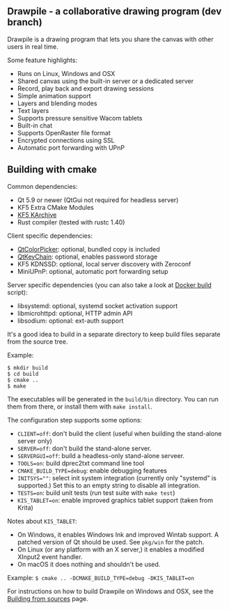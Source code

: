 Drawpile - a collaborative drawing program  (dev branch)
------------------------------------------

Drawpile is a drawing program that lets you share the canvas
with other users in real time.

Some feature highlights:

* Runs on Linux, Windows and OSX
* Shared canvas using the built-in server or a dedicated server
* Record, play back and export drawing sessions
* Simple animation support
* Layers and blending modes
* Text layers
* Supports pressure sensitive Wacom tablets
* Built-in chat
* Supports OpenRaster file format
* Encrypted connections using SSL
* Automatic port forwarding with UPnP

## Building with cmake

Common dependencies:
 * Qt 5.9 or newer (QtGui not required for headless server)
 * KF5 Extra CMake Modules
 * [KF5 KArchive]
 * Rust compiler (tested with rustc 1.40)

Client specific dependencies:

* [QtColorPicker]: optional, bundled copy is included
* [QtKeyChain]: optional, enables password storage
* KF5 KDNSSD: optional, local server discovery with Zeroconf
* MiniUPnP: optional, automatic port forwarding setup

Server specific dependencies (you can also take a look at [Docker build](pkg/docker/Dockerfile) script):

* libsystemd: optional, systemd socket activation support
* libmicrohttpd: optional, HTTP admin API
* libsodium: optional: ext-auth support

It's a good idea to build in a separate directory to keep build files
separate from the source tree.

Example:

    $ mkdir build
    $ cd build
    $ cmake ..
    $ make

The executables will be generated in the `build/bin` directory. You can run them from there,
or install them with `make install`.

The configuration step supports some options:

* `CLIENT=off`: don't build the client (useful when building the stand-alone server only)
* `SERVER=off`: don't build the stand-alone server.
* `SERVERGUI=off`: build a headless-only stand-alone serveer.
* `TOOLS=on`: build dprec2txt command line tool
* `CMAKE_BUILD_TYPE=debug`: enable debugging features
* `INITSYS=""`: select init system integration (currently only "systemd" is supported.) Set this to an empty string to disable all integration.
* `TESTS=on`: build unit tests (run test suite with `make test`)
* `KIS_TABLET=on`: enable improved graphics tablet support (taken from Krita)

Notes about `KIS_TABLET`:

 * On Windows, it enables Windows Ink and improved Wintab support. A patched version of Qt should be used. See `pkg/win` for the patch.
 * On Linux (or any platform with an X server,) it enables a modified XInput2 event handler.
 * On macOS it does nothing and shouldn't be used.

Example: `$ cmake .. -DCMAKE_BUILD_TYPE=debug -DKIS_TABLET=on`

For instructions on how to build Drawpile on Windows and OSX, see the [Building from sources] page.

[KF5 KArchive]: https://projects.kde.org/projects/frameworks/karchive  
[QtColorPicker]: https://gitlab.com/mattia.basaglia/Qt-Color-Widgets  
[QtKeyChain]: https://github.com/frankosterfeld/qtkeychain  
[Building from sources]: https://github.com/callaa/Drawpile/wiki/Building-from-sources  

